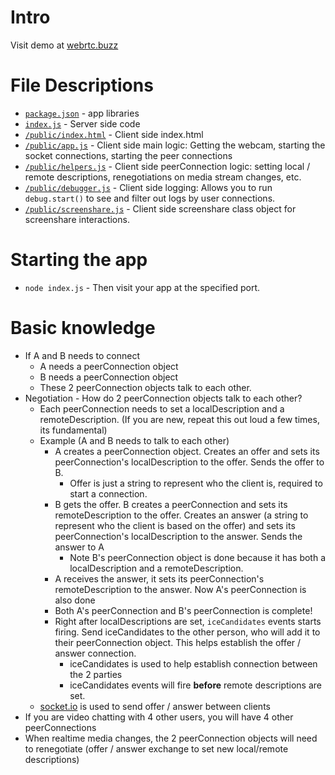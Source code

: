 # Intro

Visit demo at [webrtc.buzz](https://webrtc.buzz)

# File Descriptions
* [`package.json`](https://github.com/garageScript/webrtc-buzz/blob/master/package.json) - app libraries
* [`index.js`](https://github.com/garageScript/webrtc-buzz/blob/master/index.js) - Server side code
* [`/public/index.html`](https://github.com/garageScript/webrtc-buzz/blob/master/public/index.html) - Client side index.html
* [`/public/app.js`](https://github.com/garageScript/webrtc-buzz/blob/master/public/app.js) - Client side main logic: Getting the webcam, starting the socket connections, starting the peer connections
* [`/public/helpers.js`](https://github.com/garageScript/webrtc-buzz/blob/master/public/helpers.js) - Client side peerConnection logic: setting local / remote descriptions, renegotiations on media stream changes, etc.
* [`/public/debugger.js`](https://github.com/garageScript/webrtc-buzz/blob/master/public/debugger.js) - Client side logging: Allows you to run `debug.start()` to see and filter out logs by user connections.
* [`/public/screenshare.js`](https://github.com/garageScript/webrtc-buzz/blob/master/public/screenshare.js) - Client side screenshare class object for screenshare interactions.

# Starting the app
* `node index.js` - Then visit your app at the specified port. 

# Basic knowledge
* If A and B needs to connect
  * A needs a peerConnection object
  * B needs a peerConnection object
  * These 2 peerConnection objects talk to each other.
* Negotiation - How do 2 peerConnection objects talk to each other?
  * Each peerConnection needs to set a localDescription and a remoteDescription. (If you are new, repeat this out loud a few times, its fundamental)
  * Example (A and B needs to talk to each other)
    * A creates a peerConnection object. Creates an offer and sets its peerConnection's localDescription to the offer. Sends the offer to B. 
      * Offer is just a string to represent who the client is, required to start a connection.
    * B gets the offer. B creates a peerConnection and sets its remoteDescription to the offer. Creates an answer (a string to represent who the client is based on the offer) and sets its peerConnection's localDescription to the answer. Sends the answer to A
      * Note B's peerConnection object is done because it has both a localDescription and a remoteDescription. 
    * A receives the answer, it sets its peerConnection's remoteDescription to the answer. Now A's peerConnection is also done
    * Both A's peerConnection and B's peerConnection is complete!
    * Right after localDescriptions are set, `iceCandidates` events starts firing. Send iceCandidates to the other person, who will add it to their peerConnection object. This helps establish the offer / answer connection.
      * iceCandidates is used to help establish connection between the 2 parties
      * iceCandidates events will fire **before** remote descriptions are set.
  * [socket.io](https://socket.io/) is used to send offer / answer between clients
* If you are video chatting with 4 other users, you will have 4 other peerConnections
* When realtime media changes, the 2 peerConnection objects will need to renegotiate (offer / answer exchange to set new local/remote descriptions)
